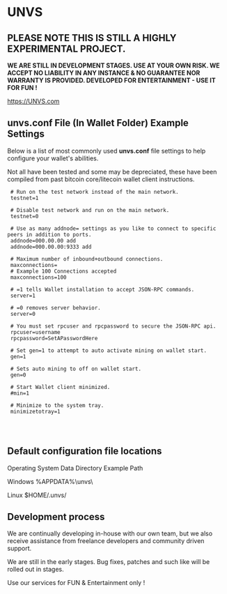 UNVS 
=============

<b>PLEASE NOTE THIS IS STILL A HIGHLY EXPERIMENTAL PROJECT. 
----------------
WE ARE STILL IN DEVELOPMENT STAGES. USE AT YOUR OWN RISK. WE ACCEPT NO LIABILITY IN ANY INSTANCE & NO GUARANTEE NOR WARRANTY IS PROVIDED. DEVELOPED FOR ENTERTAINMENT - USE IT FOR FUN !</b>

https://UNVS.com


unvs.conf File (In Wallet Folder) Example Settings
----------------

Below is a list of most commonly used **unvs.conf** file settings to help configure your wallet's abilities.

Not all have been tested and some may be depreciated, these have been compiled from past bitcoin core/litecoin wallet client instructions.

```
 # Run on the test network instead of the main network.
 testnet=1
 
 # Disable test network and run on the main network.
 testnet=0
 
 # Use as many addnode= settings as you like to connect to specific peers in addition to ports.
 addnode=000.00.00 add
 addnode=000.00.00:9333 add

 # Maximum number of inbound+outbound connections.
 maxconnections=
 # Example 100 Connections accepted
 maxconnections=100
 
 # =1 tells Wallet installation to accept JSON-RPC commands.
 server=1
 
 # =0 removes server behavior.
 server=0
 
 # You must set rpcuser and rpcpassword to secure the JSON-RPC api.
 rpcuser=username
 rpcpassword=SetAPasswordHere
 
 # Set gen=1 to attempt to auto activate mining on wallet start.
 gen=1
 
 # Sets auto mining to off on wallet start.
 gen=0
 
 # Start Wallet client minimized.
 #min=1
 
 # Minimize to the system tray.
 minimizetotray=1
 
 
 
```

Default configuration file locations
-----------------------------------

Operating System	Data Directory	Example Path

Windows	%APPDATA%\unvs\	

Linux	$HOME/.unvs/



Development process
-------------------

We are continually developing in-house with our own team, but we also receive assistance from freelance developers and community driven support.

We are still in the early stages. Bug fixes, patches and such like will be rolled out in stages. 

Use our services for FUN & Entertainment only !
